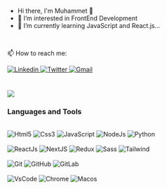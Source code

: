 - Hi there, I'm Muhammet 👋
- 👀 I’m interested in FrontEnd Development
- 🌱 I’m currently learning JavaScript and React.js...


<br/>

📫 How to reach me:



<div>
<a href="https://www.linkedin.com/in/muhammet-duran-react-developer/">
<img  alt="Linkedin" src="https://img.shields.io/badge/linkedin-%230077B5.svg?style=for-the-badge&logo=linkedin&logoColor=white"/>
</a>
<a href="https://twitter.com/Muhamme62632950">
<img  alt="Twitter" src="https://img.shields.io/badge/Twitter-%231DA1F2.svg?style=for-the-badge&logo=Twitter&logoColor=white"/>
</a>
<a href="mailto:mhmmtduran01@gmail.com">
<img  alt="Gmail" src="https://img.shields.io/badge/Gmail-D14836?style=for-the-badge&logo=gmail&logoColor=white"/>
</a>
</div>

#

<img src="https://github-readme-stats.vercel.app/api/top-langs/?username=Muhammet-Duran&layout=compact" />

### Languages and Tools

<br/>

<div>
<img  alt="Html5" src="https://img.shields.io/badge/html5-%23E34F26.svg?style=for-the-badge&logo=html5&logoColor=white"/>
<img  alt="Css3" src="https://img.shields.io/badge/css3-%231572B6.svg?style=for-the-badge&logo=css3&logoColor=white"/>
<img  alt="JavaScript" src="https://img.shields.io/badge/javascript-%23323330.svg?style=for-the-badge&logo=javascript&logoColor=%23F7DF1E"/>
<img alt="NodeJs" src="https://img.shields.io/badge/node.js-6DA55F?style=for-the-badge&logo=node.js&logoColor=white"/>
<img  alt="Python" src="https://img.shields.io/badge/python-3670A0?style=for-the-badge&logo=python&logoColor=ffdd54"/>
</div>

<br/>

<div>
<img  alt="ReactJs" src="https://img.shields.io/badge/react-%2320232a.svg?style=for-the-badge&logo=react&logoColor=%2361DAFB"/>
<img  alt="NextJS" src="https://img.shields.io/badge/Next-black?style=for-the-badge&logo=next.js&logoColor=white"/>
<img  alt="Redux" src="https://img.shields.io/badge/redux-%23593d88.svg?style=for-the-badge&logo=redux&logoColor=white"/>
<img  alt="Sass" src="https://img.shields.io/badge/SASS-hotpink.svg?style=for-the-badge&logo=SASS&logoColor=white"/>
<img  alt="Tailwind" src="https://img.shields.io/badge/tailwindcss-%2338B2AC.svg?style=for-the-badge&logo=tailwind-css&logoColor=white"/>
</div>

<br/>

<div>
<img  alt="Git" src="https://img.shields.io/badge/git-%23F05033.svg?style=for-the-badge&logo=git&logoColor=white"/>
<img  alt="GitHub" src="https://img.shields.io/badge/github-%23121011.svg?style=for-the-badge&logo=github&logoColor=white"/>
<img  alt="GitLab" src="https://img.shields.io/badge/gitlab-%23181717.svg?style=for-the-badge&logo=gitlab&logoColor=white"/>
</div>

<br/>

<div>
<img  alt="VsCode" src="https://img.shields.io/badge/Visual%20Studio%20Code-0078d7.svg?style=for-the-badge&logo=visual-studio-code&logoColor=white"/>
<img  alt="Chrome" src="https://img.shields.io/badge/Google%20Chrome-4285F4?style=for-the-badge&logo=GoogleChrome&logoColor=white"/>
<img  alt="Macos" src="https://img.shields.io/badge/mac%20os-000000?style=for-the-badge&logo=macos&logoColor=F0F0F0"/>
</div>


